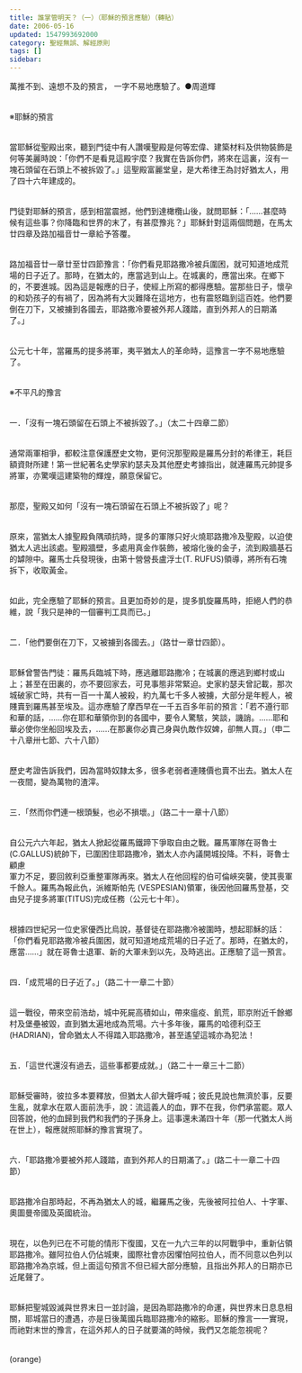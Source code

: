 ```yaml
---
title: 誰掌管明天？（一）（耶穌的預言應驗）（轉貼）
date: 2006-05-16
updated: 1547993692000
category: 聖經無誤、解經原則
tags: []
sidebar: 
---
```


<p>萬推不到、遠想不及的預言， 一字不易地應驗了。<!--more-->●周道輝 <br/><br/><br/>※耶穌的預言 <br/><br/><br/>當耶穌從聖殿出來，聽到門徒中有人讚嘆聖殿是何等宏偉、建築材料及供物裝飾是何等美麗時說：「你們不是看見這殿宇麼？我實在告訴你們，將來在這裏，沒有一塊石頭留在石頭上不被拆毀了。」這聖殿富麗堂皇，是大希律王為討好猶太人，用了四十六年建成的。 <br/><br/><br/>門徒對耶穌的預言，感到相當震撼，他們到達橄欖山後，就問耶穌：「……甚麼時候有這些事？你降臨和世界的末了，有甚麼豫兆？」耶穌針對這兩個問題，在馬太廿四章及路加福音廿一章給予答覆。 <br/><br/><br/>路加福音廿一章廿至廿四節豫言：「你們看見耶路撒冷被兵圍困，就可知道地成荒場的日子近了。那時，在猶太的，應當逃到山上。在城裏的，應當出來。在鄉下的，不要進城。因為這是報應的日子，使經上所寫的都得應驗。當那些日子，懷孕的和奶孩子的有禍了，因為將有大災難降在這地方，也有震怒臨到這百姓。他們要倒在刀下，又被擄到各國去，耶路撒冷要被外邦人踐踏，直到外邦人的日期滿了。」 <br/><br/><br/>公元七十年，當羅馬的提多將軍，夷平猶太人的革命時，這豫言一字不易地應驗了。 <br/><br/><br/>※不平凡的豫言 <br/><br/><br/>一．「沒有一塊石頭留在石頭上不被拆毀了。」（太二十四章二節） <br/><br/><br/>通常兩軍相爭，都較注意保護歷史文物，更何況那聖殿是羅馬分封的希律王，耗巨額資財所建！第一世紀著名史學家約瑟夫及其他歷史考據指出，就連羅馬元帥提多將軍，亦驚嘆這建築物的輝煌，願意保留它。 <br/><br/><br/>那麼，聖殿又如何「沒有一塊石頭留在石頭上不被拆毀了」呢？ <br/><br/><br/>原來，當猶太人據聖殿負隅頑抗時，提多的軍隊只好火燒耶路撒冷及聖殿，以迫使猶太人逃出該處。聖殿牆壁，多處用真金作裝飾，被熔化後的金子，流到殿牆基石的罅隙中。羅馬士兵發現後，由第十營營長盧浮士(T. RUFUS)領導，將所有石塊拆下，收取黃金。 <br/><br/><br/>如此，完全應驗了耶穌的預言。且更加奇妙的是，提多凱旋羅馬時，拒絕人們的恭維，說「我只是神的一個審判工具而已。」 <br/><br/><br/>二．「他們要倒在刀下，又被擄到各國去。」（路廿一章廿四節）。 <br/><br/><br/>耶穌曾警告門徒：羅馬兵臨城下時，應逃離耶路撒冷；在城裏的應逃到鄉村或山上；甚至在田裏的，亦不要回家去，可見事態非常緊迫。史家約瑟夫曾記載，那次城破家亡時，共有一百一十萬人被殺，約九萬七千多人被擄，大部分是年輕人，被賤賣到羅馬甚至埃及。這亦應驗了摩西早在一千五百多年前的預言：「若不遵行耶和華的話，……你在耶和華領你到的各國中，要令人驚駭，笑談，譏誚。……耶和華必使你坐船回埃及去，……在那裏你必賣己身與仇敵作奴婢，卻無人買。」（申二十八章卅七節、六十八節） <br/><br/><br/>歷史考證告訴我們，因為當時奴隸太多，很多老弱者連賤價也賣不出去。猶太人在一夜間，變為萬物的渣滓。 <br/><br/><br/>三．「然而你們連一根頭髮，也必不損壞。」（路二十一章十八節） <br/><br/><br/>自公元六六年起，猶太人掀起從羅馬鐵蹄下爭取自由之戰。羅馬軍隊在哥魯士(C.GALLUS)統帥下，已圍困住耶路撒冷，猶太人亦內議開城投降。不料，哥魯士顧慮 <br/>軍力不足，要回敘利亞重整軍隊再來。猶太人在他回程的伯可倫峽突襲，使其喪軍千餘人。羅馬為報此仇，派維斯帕先 (VESPESIAN)領軍，後因他回羅馬登基，交由兒子提多將軍(TITUS)完成任務（公元七十年）。 <br/><br/><br/>根據四世紀另一位史家優西比烏說，基督徒在耶路撒冷被圍時，想起耶穌的話：「你們看見耶路撒冷被兵圍困，就可知道地成荒場的日子近了。那時，在猶太的，應當……」就在哥魯士退軍、新的大軍未到以先，及時逃出。正應驗了這一預言。 <br/><br/><br/>四．「成荒場的日子近了。」（路二十一章二十節） <br/><br/><br/>這一戰役，帶來空前浩劫，城中死屍高積如山，帶來瘟疫、飢荒，耶京附近千餘鄉村及堡壘被毀，直到猶太遍地成為荒場。六十多年後，羅馬的哈德利亞王(HADRIAN)，曾命猶太人不得踏入耶路撒冷，甚至遙望這城亦為犯法！ <br/><br/><br/>五．「這世代還沒有過去，這些事都要成就。」（路二十一章三十二節） <br/><br/><br/>耶穌受審時，彼拉多本要釋放，但猶太人卻大聲呼喊；彼氏見說也無濟於事，反要生亂，就拿水在眾人面前洗手，說：流這義人的血，罪不在我，你們承當罷。眾人回答說，他的血歸到我們和我們的子孫身上。這事還未滿四十年（那一代猶太人尚在世上），報應就照耶穌的豫言實現了。 <br/><br/><br/>六．「耶路撒冷要被外邦人踐踏，直到外邦人的日期滿了。」(路二十一章二十四節） <br/><br/><br/>耶路撒冷自那時起，不再為猶太人的城，繼羅馬之後，先後被阿拉伯人、十字軍、奧圖曼帝國及英國統治。 <br/><br/><br/>現在，以色列已在不可能的情形下復國，又在一九六三年的以阿戰爭中，重新佔領耶路撒冷。雖阿拉伯人仍佔城東，國際社會亦因懼怕阿拉伯人，而不同意以色列以耶路撒冷為京城，但上面這句預言不但已經大部分應驗，且指出外邦人的日期亦已近尾聲了。 <br/><br/><br/>耶穌把聖城毀滅與世界末日一並討論，是因為耶路撒冷的命運，與世界末日息息相關，耶城當日的遭遇，亦是日後萬國兵臨耶路撒冷的縮影。耶穌的豫言一一實現，而祂對末世的豫言，在這外邦人的日子就要滿的時候，我們又怎能忽視呢？ <br/><br/><br/>(orange)<br/><br/><br/><br/><br/><br/><br/></p>